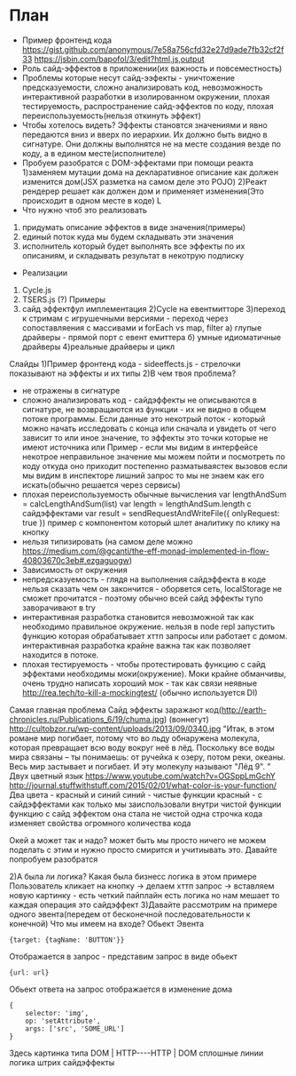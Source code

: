 # План
 - Пример фронтенд кода https://gist.github.com/anonymous/7e58a756cfd32e27d9ade7fb32cf2f33 https://jsbin.com/bapofol/3/edit?html,js,output
 - Роль сайд-эффектов в приложении(их важность и повсеместность)
 - Проблемы которые несут сайд-ээфекты - уничтожение предсказуемости, сложно анализировать код, невозможность интерактивной разработки в изолированном окружении, плохая тестируемость, распространение сайд-эффектов по коду, плохая переиспользуемость(нельзя откинуть эффект)
 - Чтобы хотелось видеть? Эффекты становтся значениями и явно передаются вниз и вверх по иерархии. Их должно быть видно в сигнатуре. Они должны выполнятся не на месте создания везде по коду, а в едином месте(исполнителе)
 - Пробуем разобратся с DOM-эффектами при помощи реакта
  1)заменяем мутации дома на декларативное описание как должен изменится дом(JSX разметка на самом деле это POJO)
  2)Реакт рендерер решает как должен дом и применяет изменения(Это происходит в одном месте в коде)
L
 - Что нужно чтоб это реализовать
  1) придумать описание эффектов в виде значения(примеры)
  2) единый поток куда мы будем складывать эти значения
  3) исполнитель который будет выполнять все эффекты по их описаниям, и складывать результат в некотрую подписку
  - Реализации
   1) Cycle.js
   2) TSERS.js (?)
Примеры
1) сайд эффектфул имплементация
2)Cycle на евентмитторе
3)переход к стримам с игрушечными версиями - переход через сопоставляения с массивами и forEach vs map, filter
а) глупые драйверы - прямой порт с евент емиттера
б) умные идиоматичные драйверы 
4)реальные драйверы и цикл

Слайды
1)Пример фронтенд кода - sideeffects.js - стрелочки показывают на эффекты и их типы
2)В чем твоя проблема?
- не отражены в сигнатуре
 - сложно анализировать код - сайдэффекты не описываются в сигнатуре, не возвращаются из функции - их не видно в общем потоке программы. Если данные это некотрый поток - который можно   начать исследовать с конца или сначала и увидеть от чего зависит то или иное значение, то эффекты это точки которые не имеют источника или 
  Пример - если мы видим в интерфейсе некотрое неправильное значение мы можем пойти и посмотреть по коду откуда оно приходит постепенно разматываястек вызовов
  если мы видим в инспекторе лишний запрос то мы не знаем как его искать(обычно решается через сервисы)
 - плохая переиспользуемость
    обычные вычисления
    var lengthAndSum = calcLengthAndSum(list)
    var length = lengthAndSum.length
    с сайдэффектами
    var result = sendRequestAndWriteFile({ onlyRequest: true })
    пример с компонентом который шлет аналитику по клику на кнопку
 - нельзя типизировать (на самом деле можно https://medium.com/@gcanti/the-eff-monad-implemented-in-flow-40803670c3eb#.ezgaguogw)
- Зависимость от окружения
 - непредсказуемость - глядя на выполнения сайдэффекта в коде нельзя сказать чем он закончится - оборвется сеть, localStorage не сможет прочитатся - поэтому обычно всей сайд эффекты тупо заворачивают в try 
 - интерактивная разработка становится невозможной так как необходимо правильное окружение. нельзя в node repl запустить функцию которая обрабатывает хттп запросы или работает с домом. интерактивная разработка крайне важна так как позволяет находится в потоке. 
 - плохая тестируемость - чтобы протестировать функцию с сайд эффектами необходимы моки(окружение). Моки крайне обманчивы, очень трудно написать хороший мок - так как связи неявные
http://rea.tech/to-kill-a-mockingtest/ (обычно используется DI)

Самая главная проблема
Сайд эффекты заражают код(http://earth-chronicles.ru/Publications_6/19/chuma.jpg)
(воннегут) http://cultobzor.ru/wp-content/uploads/2013/09/0340.jpg
"Итак, в этом романе мир погибает, потому что во льду обнаружена молекула, которая превращает всю воду вокруг неё в лёд. Поскольку все воды мира связаны – ты понимаешь: от ручейка к озеру, потом реки, океаны. Весь мир застывает и погибает. И эту молекулу называют "Лёд 9". "
Двух цветный язык https://www.youtube.com/watch?v=OGSppLmGchY http://journal.stuffwithstuff.com/2015/02/01/what-color-is-your-function/
Два цвета - красный и синий
синий - чистые функции
красный - с сайдэффектами
как только мы заиспользовали внутри чистой функции функцию с сайд эффектом она стала не чистой
одна строчка кода изменяет свойства огромного количества кода

Окей а может так и надо? может быть мы просто ничего не можем поделать с этим и нужно просто смирится и учитиывать это. Давайте попробуем разобратся

2)А была ли логика? Какая была бизнесс логика в этом примере
  Пользователь кликает на кнопку -> делаем хттп запрос -> вставляем новую картинку - есть четкий пайплайн есть логика но нам мешает то каждая операция это сайдэффект
3)Давайте рассмотрим на примере одного эвента(передем от бесконечной последовательности к конечной)
Что мы имеем на входе?
Обьект Эвента 
```
{target: {tagName: 'BUTTON'}}
```
Отображается в запрос - представим запрос в виде обьект
```
{url: url}
```
Обьект ответа на запрос отображается в изменение дома
```
{
    selector: 'img', 
    op: 'setAttribute',
    args: ['src', 'SOME_URL']
}
```
Здесь картинка типа
DOM 
|
HTTP----HTTP
         |
        DOM
сплошные линии логика  штрих сайдэффекты
